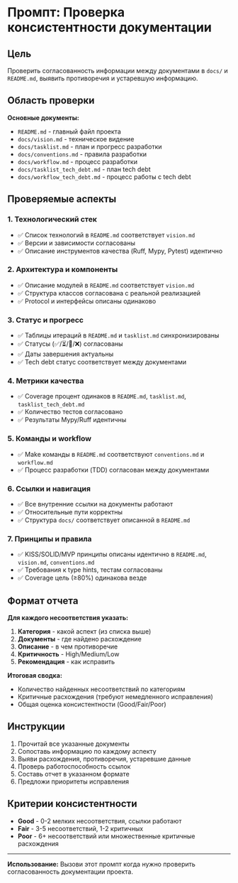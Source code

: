 # Промпт: Проверка консистентности документации

## Цель
Проверить согласованность информации между документами в `docs/` и `README.md`, выявить противоречия и устаревшую информацию.

## Область проверки

**Основные документы:**
- `README.md` - главный файл проекта
- `docs/vision.md` - техническое видение
- `docs/tasklist.md` - план и прогресс разработки
- `docs/conventions.md` - правила разработки
- `docs/workflow.md` - процесс разработки
- `docs/tasklist_tech_debt.md` - план tech debt
- `docs/workflow_tech_debt.md` - процесс работы с tech debt

## Проверяемые аспекты

### 1. Технологический стек
- ✅ Список технологий в `README.md` соответствует `vision.md`
- ✅ Версии и зависимости согласованы
- ✅ Описание инструментов качества (Ruff, Mypy, Pytest) идентично

### 2. Архитектура и компоненты
- ✅ Описание модулей в `README.md` соответствует `vision.md`
- ✅ Структура классов согласована с реальной реализацией
- ✅ Protocol и интерфейсы описаны одинаково

### 3. Статус и прогресс
- ✅ Таблицы итераций в `README.md` и `tasklist.md` синхронизированы
- ✅ Статусы (✅/⏳/🚧/❌) согласованы
- ✅ Даты завершения актуальны
- ✅ Tech debt статус соответствует между документами

### 4. Метрики качества
- ✅ Coverage процент одинаков в `README.md`, `tasklist.md`, `tasklist_tech_debt.md`
- ✅ Количество тестов согласовано
- ✅ Результаты Mypy/Ruff идентичны

### 5. Команды и workflow
- ✅ Make команды в `README.md` соответствуют `conventions.md` и `workflow.md`
- ✅ Процесс разработки (TDD) согласован между документами

### 6. Ссылки и навигация
- ✅ Все внутренние ссылки на документы работают
- ✅ Относительные пути корректны
- ✅ Структура `docs/` соответствует описанной в `README.md`

### 7. Принципы и правила
- ✅ KISS/SOLID/MVP принципы описаны идентично в `README.md`, `vision.md`, `conventions.md`
- ✅ Требования к type hints, тестам согласованы
- ✅ Coverage цель (≥80%) одинакова везде

## Формат отчета

**Для каждого несоответствия указать:**
1. **Категория** - какой аспект (из списка выше)
2. **Документы** - где найдено расхождение
3. **Описание** - в чем противоречие
4. **Критичность** - High/Medium/Low
5. **Рекомендация** - как исправить

**Итоговая сводка:**
- Количество найденных несоответствий по категориям
- Критичные расхождения (требуют немедленного исправления)
- Общая оценка консистентности (Good/Fair/Poor)

## Инструкции

1. Прочитай все указанные документы
2. Сопоставь информацию по каждому аспекту
3. Выяви расхождения, противоречия, устаревшие данные
4. Проверь работоспособность ссылок
5. Составь отчет в указанном формате
6. Предложи приоритеты исправления

## Критерии консистентности

- **Good** - 0-2 мелких несоответствия, ссылки работают
- **Fair** - 3-5 несоответствий, 1-2 критичных
- **Poor** - 6+ несоответствий или множественные критичные расхождения

---

**Использование:** Вызови этот промпт когда нужно проверить согласованность документации проекта.

